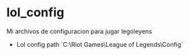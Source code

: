 # lol_config
Mi archivos de configuracion para jugar legoleyens
- Lol config path ´C:\Riot Games\League of Legends\Config´

